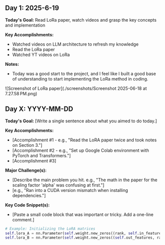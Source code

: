 ## Day 1: 2025-6-19

**Today's Goal:** Read LoRa paper, watch videos and grasp the key concepts and implementation

**Key Accomplishments:**
* Watched videos on LLM architecture to refresh my knowledge
* Read the LoRa paper
* Watched YT videos on LoRa

**Notes:**
* Today was a good start to the project, and I feel like I built a good base of understanding to start implementing the LoRa method in coding. 

![Screenshot of LoRa paper](./screenshots/Screenshot 2025-06-18 at 7.27.58 PM.png)

## Day X: YYYY-MM-DD

**Today's Goal:** [Write a single sentence about what you aimed to do today.]

**Key Accomplishments:**
* [Accomplishment #1 - e.g., "Read the LoRA paper twice and took notes on Section 3."]
* [Accomplishment #2 - e.g., "Set up Google Colab environment with PyTorch and Transformers."]
* [Accomplishment #3]

**Major Challenge(s):**
* [Describe the main problem you hit. e.g., "The math in the paper for the scaling factor 'alpha' was confusing at first."]
* [e.g., "Ran into a CUDA version mismatch when installing dependencies."]

**Key Code Snippet(s):**
* [Paste a small code block that was important or tricky. Add a one-line comment.]

```python
# Example: Initializing the LoRA matrices
self.lora_A = nn.Parameter(self.weight.new_zeros((rank, self.in_features)))
self.lora_B = nn.Parameter(self.weight.new_zeros((self.out_features, rank)))